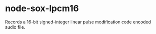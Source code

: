 node-sox-lpcm16
===============

Records a 16-bit signed-integer linear pulse modification code encoded audio file.
